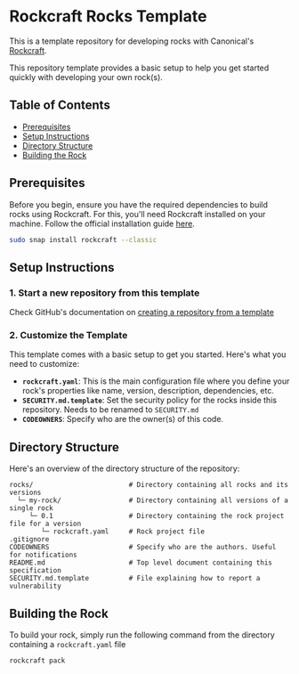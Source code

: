 # Rockcraft Rocks Template

This is a template repository for developing rocks with Canonical's [Rockcraft](https://documentation.ubuntu.com/rockcraft/en/latest).

This repository template provides a basic setup to help you get started quickly with developing your own rock(s).

## Table of Contents
- [Prerequisites](#prerequisites)
- [Setup Instructions](#setup-instructions)
- [Directory Structure](#directory-structure)
- [Building the Rock](#building-the-rock)

## Prerequisites

Before you begin, ensure you have the required dependencies to build rocks using Rockcraft. For this, you'll need Rockcraft installed on your machine. Follow the official installation guide [here](https://documentation.ubuntu.com/rockcraft/en/latest/how-to/get-started/).

```bash
sudo snap install rockcraft --classic
```

## Setup Instructions

### 1. Start a new repository from this template

Check GitHub's documentation on [creating a repository from a template](https://docs.github.com/en/repositories/creating-and-managing-repositories/creating-a-repository-from-a-template)

### 2. Customize the Template

This template comes with a basic setup to get you started. Here's what you need to customize:

- **`rockcraft.yaml`**: This is the main configuration file where you define your rock's properties like name, version, description, dependencies, etc.
- **`SECURITY.md.template`**: Set the security policy for the rocks inside this repository. Needs to be renamed to `SECURITY.md`
- **`CODEOWNERS`**: Specify who are the owner(s) of this code.

## Directory Structure

Here's an overview of the directory structure of the repository:

```
rocks/                        # Directory containing all rocks and its versions
  └─ my-rock/                 # Directory containing all versions of a single rock
     └─ 0.1                   # Directory containing the rock project file for a version
        └─ rockcraft.yaml     # Rock project file
.gitignore
CODEOWNERS                    # Specify who are the authors. Useful for notifications
README.md                     # Top level document containing this specification
SECURITY.md.template          # File explaining how to report a vulnerability
```

## Building the Rock

To build your rock, simply run the following command from the directory containing a `rockcraft.yaml` file

```bash
rockcraft pack
```
